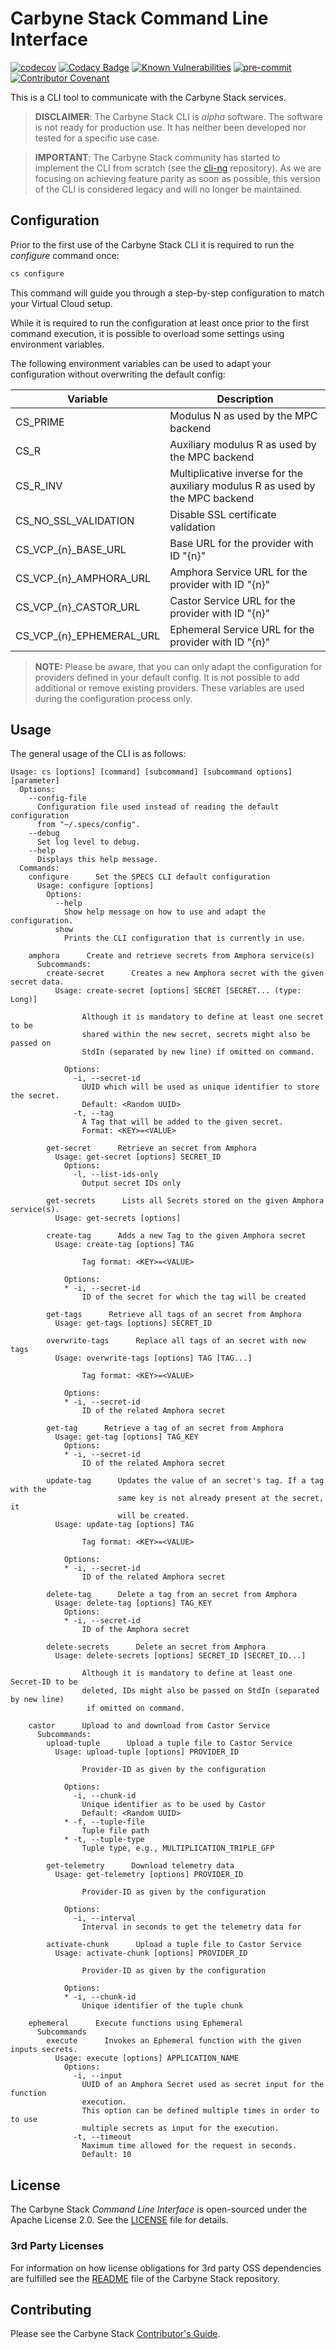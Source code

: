 # Carbyne Stack Command Line Interface

[![codecov](https://codecov.io/gh/carbynestack/cli/branch/master/graph/badge.svg?token=ja4W6WLOHO)](https://codecov.io/gh/carbynestack/cli)
[![Codacy Badge](https://app.codacy.com/project/badge/Grade/67fd8c2ab94f4756a0d5cfc326ac0567)](https://www.codacy.com?utm_source=github.com&utm_medium=referral&utm_content=carbynestack/cli&utm_campaign=Badge_Grade)
[![Known Vulnerabilities](https://snyk.io/test/github/carbynestack/cli/badge.svg)](https://snyk.io/test/github/carbynestack/cli)
[![pre-commit](https://img.shields.io/badge/pre--commit-enabled-brightgreen?logo=pre-commit&logoColor=white)](https://github.com/pre-commit/pre-commit)
[![Contributor Covenant](https://img.shields.io/badge/Contributor%20Covenant-2.1-4baaaa.svg)](CODE_OF_CONDUCT.md)

This is a CLI tool to communicate with the Carbyne Stack services.

> **DISCLAIMER**: The Carbyne Stack CLI is *alpha* software. The software is not
> ready for production use. It has neither been developed nor tested for a
> specific use case.

> **IMPORTANT**: The Carbyne Stack community has started to implement the CLI
> from scratch (see the [cli-ng](https://github.com/carbynestack/cli-ng)
> repository). As we are focusing on achieving feature parity as soon as
> possible, this version of the CLI is considered legacy and will no longer be
> maintained.

## Configuration

Prior to the first use of the Carbyne Stack CLI it is required to run the
_configure_ command once:

```bash
cs configure
```

This command will guide you through a step-by-step configuration to match your
Virtual Cloud setup.

While it is required to run the configuration at least once prior to the first
command execution, it is possible to overload some settings using environment
variables.

The following environment variables can be used to adapt your configuration
without overwriting the default config:

| Variable                   | Description                                                                   |
| -------------------------- | ----------------------------------------------------------------------------- |
| CS_PRIME                   | Modulus N as used by the MPC backend                                          |
| CS_R                       | Auxiliary modulus R as used by the MPC backend                                |
| CS_R_INV                   | Multiplicative inverse for the auxiliary modulus R as used by the MPC backend |
| CS_NO_SSL_VALIDATION       | Disable SSL certificate validation                                            |
| CS_VCP\_{n}\_BASE_URL      | Base URL for the provider with ID "{n}"                                       |
| CS_VCP\_{n}\_AMPHORA_URL   | Amphora Service URL for the provider with ID "{n}"                            |
| CS_VCP\_{n}\_CASTOR_URL    | Castor Service URL for the provider with ID "{n}"                             |
| CS_VCP\_{n}\_EPHEMERAL_URL | Ephemeral Service URL for the provider with ID "{n}"                          |

> **NOTE:** Please be aware, that you can only adapt the configuration for
> providers defined in your default config. It is not possible to add additional
> or remove existing providers. These variables are used during the
> configuration process only.

## Usage

The general usage of the CLI is as follows:

```text
Usage: cs [options] [command] [subcommand] [subcommand options] [parameter]
  Options:
    --config-file
      Configuration file used instead of reading the default configuration
      from "~/.specs/config".
    --debug
      Set log level to debug.
    --help
      Displays this help message.
  Commands:
    configure      Set the SPECS CLI default configuration
      Usage: configure [options]
        Options:
          --help
            Show help message on how to use and adapt the configuration.
          show
            Prints the CLI configuration that is currently in use.

    amphora      Create and retrieve secrets from Amphora service(s)
      Subcommands:
        create-secret      Creates a new Amphora secret with the given secret data.
          Usage: create-secret [options] SECRET [SECRET... (type: Long)]

                Although it is mandatory to define at least one secret to be
                shared within the new secret, secrets might also be passed on
                StdIn (separated by new line) if omitted on command.

            Options:
              -i, --secret-id
                UUID which will be used as unique identifier to store the secret.
                Default: <Random UUID>
              -t, --tag
                A Tag that will be added to the given secret.
                Format: <KEY>=<VALUE>

        get-secret      Retrieve an secret from Amphora
          Usage: get-secret [options] SECRET_ID
            Options:
              -l, --list-ids-only
                Output secret IDs only

        get-secrets      Lists all Secrets stored on the given Amphora service(s).
          Usage: get-secrets [options]

        create-tag      Adds a new Tag to the given Amphora secret
          Usage: create-tag [options] TAG

                Tag format: <KEY>=<VALUE>

            Options:
            * -i, --secret-id
                ID of the secret for which the tag will be created

        get-tags      Retrieve all tags of an secret from Amphora
          Usage: get-tags [options] SECRET_ID

        overwrite-tags      Replace all tags of an secret with new tags
          Usage: overwrite-tags [options] TAG [TAG...]

                Tag format: <KEY>=<VALUE>

            Options:
            * -i, --secret-id
                ID of the related Amphora secret

        get-tag      Retrieve a tag of an secret from Amphora
          Usage: get-tag [options] TAG_KEY
            Options:
            * -i, --secret-id
                ID of the related Amphora secret

        update-tag      Updates the value of an secret's tag. If a tag with the
                        same key is not already present at the secret, it
                        will be created.
          Usage: update-tag [options] TAG

                Tag format: <KEY>=<VALUE>

            Options:
            * -i, --secret-id
                ID of the related Amphora secret

        delete-tag      Delete a tag from an secret from Amphora
          Usage: delete-tag [options] TAG_KEY
            Options:
            * -i, --secret-id
                ID of the Amphora secret

        delete-secrets      Delete an secret from Amphora
          Usage: delete-secrets [options] SECRET_ID [SECRET_ID...]

                Although it is mandatory to define at least one Secret-ID to be
                deleted, IDs might also be passed on StdIn (separated by new line)
                 if omitted on command.

    castor      Upload to and download from Castor Service
      Subcommands:
        upload-tuple      Upload a tuple file to Castor Service
          Usage: upload-tuple [options] PROVIDER_ID

                Provider-ID as given by the configuration

            Options:
              -i, --chunk-id
                Unique identifier as to be used by Castor
                Default: <Random UUID>
            * -f, --tuple-file
                Tuple file path
            * -t, --tuple-type
                Tuple type, e.g., MULTIPLICATION_TRIPLE_GFP

        get-telemetry      Download telemetry data
          Usage: get-telemetry [options] PROVIDER_ID

                Provider-ID as given by the configuration

            Options:
              -i, --interval
                Interval in seconds to get the telemetry data for

        activate-chunk      Upload a tuple file to Castor Service
          Usage: activate-chunk [options] PROVIDER_ID

                Provider-ID as given by the configuration

            Options:
            * -i, --chunk-id
                Unique identifier of the tuple chunk

    ephemeral      Execute functions using Ephemeral
      Subcommands
        execute      Invokes an Ephemeral function with the given inputs secrets.
          Usage: execute [options] APPLICATION_NAME
            Options:
              -i, --input
                UUID of an Amphora Secret used as secret input for the function
                execution.
                This option can be defined multiple times in order to to use
                multiple secrets as input for the execution.
              -t, --timeout
                Maximum time allowed for the request in seconds.
                Default: 10
```

## License

The Carbyne Stack *Command Line Interface* is open-sourced under the Apache
License 2.0. See the [LICENSE](LICENSE) file for details.

### 3rd Party Licenses

For information on how license obligations for 3rd party OSS dependencies are
fulfilled see the [README](https://github.com/carbynestack/carbynestack) file of
the Carbyne Stack repository.

## Contributing

Please see the Carbyne Stack
[Contributor's Guide](https://github.com/carbynestack/carbynestack/blob/master/CONTRIBUTING.md).
